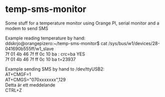 # temp-sms-monitor
Some stuff for a temperature monitor using Orange PI, serial monitor and a modem to send SMS

Example reading temperature by hand:<br>
ddskrjo@orangepizero:~/temp-sms-monitor$ cat /sys/bus/w1/devices/28-041690b555ff/w1_slave<br>
7f 01 4b 46 7f ff 0c 10 ba : crc=ba YES<br>
7f 01 4b 46 7f ff 0c 10 ba t=23937<br>

Example sending SMS by hand to /dev/ttyUSB2:<br>
AT+CMGF=1<br>
AT+CMGS="070xxxxxxx",129<br>
Detta är ett meddelande<br>
CTRL+Z<br>


